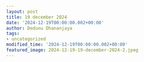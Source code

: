 ```yaml
---
layout: post
title: 19 december 2024
date: '2024-12-19T00:00:00.002+00:00'
author: Dedunu Dhananjaya
tags:
- uncategorized
modified_time: '2024-12-19T00:00:00.002+00:00'
featured_image: 2024-12-19-19-december-2024-2.jpeg
---
```



